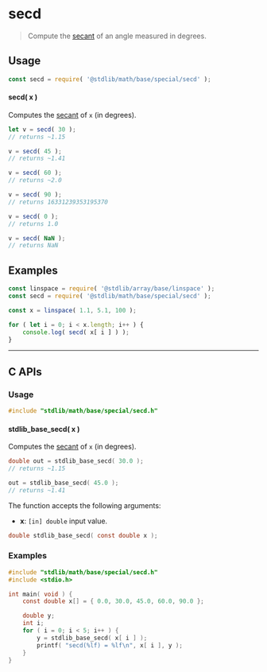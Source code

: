 <!--

@license Apache-2.0

Copyright (c) 2024 The Stdlib Authors.

Licensed under the Apache License, Version 2.0 (the "License");
you may not use this file except in compliance with the License.
You may obtain a copy of the License at

   http://www.apache.org/licenses/LICENSE-2.0

Unless required by applicable law or agreed to in writing, software
distributed under the License is distributed on an "AS IS" BASIS,
WITHOUT WARRANTIES OR CONDITIONS OF ANY KIND, either express or implied.
See the License for the specific language governing permissions and
limitations under the License.

-->

# secd

> Compute the [secant][secant] of an angle measured in degrees.

<section class="usage">

## Usage

```javascript
const secd = require( '@stdlib/math/base/special/secd' );
```

#### secd( x )

Computes the [secant][secant] of `x` (in degrees).

```javascript
let v = secd( 30 );
// returns ~1.15

v = secd( 45 );
// returns ~1.41

v = secd( 60 );
// returns ~2.0

v = secd( 90 );
// returns 16331239353195370

v = secd( 0 );
// returns 1.0

v = secd( NaN );
// returns NaN
```

</section>

<!-- /.usage -->

<section class="examples">

## Examples

<!-- eslint no-undef: "error" -->

```javascript
const linspace = require( '@stdlib/array/base/linspace' );
const secd = require( '@stdlib/math/base/special/secd' );

const x = linspace( 1.1, 5.1, 100 );

for ( let i = 0; i < x.length; i++ ) {
    console.log( secd( x[ i ] ) );
}
```

</section>

<!-- /.examples -->

<!-- C interface documentation. -->

* * *

<section class="c">

## C APIs

<!-- Section to include introductory text. Make sure to keep an empty line after the intro `section` element and another before the `/section` close. -->

<section class="intro">

</section>

<!-- /.intro -->

<!-- C usage documentation. -->

<section class="usage">

### Usage

```c
#include "stdlib/math/base/special/secd.h"
```

#### stdlib_base_secd( x )

Computes the [secant][secant] of `x` (in degrees).

```c
double out = stdlib_base_secd( 30.0 );
// returns ~1.15

out = stdlib_base_secd( 45.0 );
// returns ~1.41
```

The function accepts the following arguments:

-   **x**: `[in] double` input value.

```c
double stdlib_base_secd( const double x );
```

</section>

<!-- /.usage -->

<!-- C API usage notes. Make sure to keep an empty line after the `section` element and another before the `/section` close. -->

<section class="notes">

</section>

<!-- /.notes -->

<!-- C API usage examples. -->

<section class="examples">

### Examples

```c
#include "stdlib/math/base/special/secd.h"
#include <stdio.h>

int main( void ) {
    const double x[] = { 0.0, 30.0, 45.0, 60.0, 90.0 };

    double y;
    int i;
    for ( i = 0; i < 5; i++ ) {
        y = stdlib_base_secd( x[ i ] );
        printf( "secd(%lf) = %lf\n", x[ i ], y );
    }
}
```

</section>

<!-- /.examples -->

</section>

<!-- /.c -->

<!-- Section for related `stdlib` packages. Do not manually edit this section, as it is automatically populated. -->

<section class="related">

</section>

<!-- /.related -->

<!-- Section for all links. Make sure to keep an empty line after the `section` element and another before the `/section` close. -->

<section class="links">

[secant]: https://en.wikipedia.org/wiki/Inverse_trigonometric_functions

<!-- <related-links> -->

<!-- </related-links> -->

</section>

<!-- /.links -->
